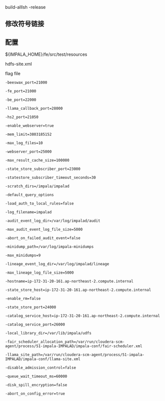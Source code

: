 build-alllsh -release

## 修改符号链接

## 配置

${IMPALA_HOME}/fe/src/test/resources

hdfs-site.xml





flag file





`-beeswax_port=21000`

`-fe_port=21000`

`-be_port=22000`

`-llama_callback_port=28000`

`-hs2_port=21050`

`-enable_webserver=true`

`-mem_limit=3803185152`

`-max_log_files=10`

`-webserver_port=25000`

`-max_result_cache_size=100000`

`-state_store_subscriber_port=23000`

`-statestore_subscriber_timeout_seconds=30`

`-scratch_dirs=/impala/impalad`

`-default_query_options`

`-load_auth_to_local_rules=false`

`-log_filename=impalad`

`-audit_event_log_dir=/var/log/impalad/audit`

`-max_audit_event_log_file_size=5000`

`-abort_on_failed_audit_event=false`

`-minidump_path=/var/log/impala-minidumps`

`-max_minidumps=9`

`-lineage_event_log_dir=/var/log/impalad/lineage`

`-max_lineage_log_file_size=5000`

`-hostname=ip-172-31-20-161.ap-northeast-2.compute.internal`

`-state_store_host=ip-172-31-20-161.ap-northeast-2.compute.internal`

`-enable_rm=false`

`-state_store_port=24000`

`-catalog_service_host=ip-172-31-20-161.ap-northeast-2.compute.internal`

`-catalog_service_port=26000`

`-local_library_dir=/var/lib/impala/udfs`

`-fair_scheduler_allocation_path=/var/run/cloudera-scm-agent/process/51-impala-IMPALAD/impala-conf/fair-scheduler.xml`

`-llama_site_path=/var/run/cloudera-scm-agent/process/51-impala-IMPALAD/impala-conf/llama-site.xml`

`-disable_admission_control=false`

`-queue_wait_timeout_ms=60000`

`-disk_spill_encryption=false`

`-abort_on_config_error=true`



